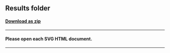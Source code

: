 ## Results folder
#### [Download as zip](https://grapecity.github.io/DownGit/#/home?url=https://github.com/GrapeCity/ComponentOne-Service-Components-Samples/tree/master/Excel/WinUI/ExcelViewerWinUI/Results)
____
#### Please open each SVG HTML document.
____
